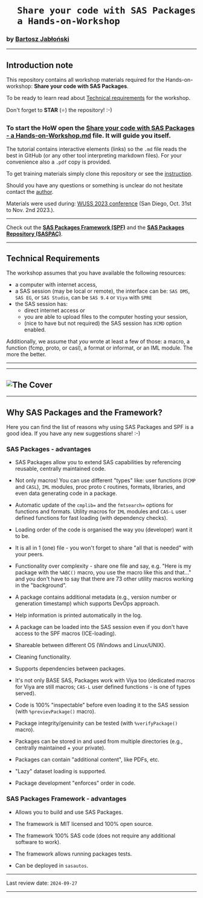 # `   Share your code with SAS Packages   ` <br/> `   a Hands-on-Workshop   ` 

### by [Bartosz Jabłoński](https://www.linkedin.com/in/yabwon)

---

## Introduction note

This repository contains all workshop materials required for the Hands-on-workshop: **Share your code with SAS Packages**. 

To be ready to learn read about [Technical requirements](#technical-requirements) for the workshop.

Don't forget to **STAR** (:star:) the repository! :-)

### To start the HoW open the [Share your code with SAS Packages - a Hands-on-Workshop.md](./Share%20your%20code%20with%20SAS%20Packages%20-%20a%20Hands-on-Workshop.md) file. It will guide you itself.

The tutorial contains interactive elements (links) so the `.md` file reads the best in GitHub (or any other tool interpreting markdown files). For your convenience also a `.pdf` copy is provided.

To get training materials simply clone this repository or see the [instruction](./HoW_get_materials.png).

Should you have any questions or something is unclear do not hesitate contact the [author](https://www.linkedin.com/in/yabwon).  

Materials were used during: [WUSS 2023 conference](https://wuss.org) (San Diego, Oct. 31st to Nov. 2nd 2023.).

---

Check out the [**SAS Packages Framework (SPF)**](https://github.com/yabwon/SAS_PACKAGES "SAS Packages Framework") and the [**SAS Packages Repository (SASPAC)**](https://github.com/SASPAC "SAS Packages Repository").

---

## Technical Requirements

The workshop assumes that you have available the following resources:
- a computer with internet access,
- a SAS session (may be local or remote), the interface can be: `SAS DMS`, `SAS EG`, or `SAS Studio`, can be `SAS 9.4` or `Viya` with `SPRE`
- the SAS session has:
  - direct internet access or
  - you are able to upload files to the computer hosting your session,
  - (nice to have but not required) the SAS session has `XCMD` option enabled.

Additionally, we assume that *you* wrote at least a few of those: a macro, a function (fcmp, proto, or casl), a format or informat, or an IML module. The more the better.


---

---

![The Cover](https://user-images.githubusercontent.com/9314894/269203505-1712d153-19ed-478b-ac18-e296e88c5d9c.PNG)
---

---

## Why SAS Packages and the Framework?

Here you can find the list of reasons why using SAS Packages and SPF is a good idea. If you have any new suggestions share! :-)

### SAS Packages - advantages

- SAS Packages allow you to extend SAS capabilities by referencing reusable, centrally maintained code.

- Not only macros! You can use different "types" like: user functions (`FCMP` and `CASL`), `IML` modules, proc proto `C` routines, formats, libraries, and even data generating code in a package.

- Automatic update of the `cmplib=` and the `fmtsearch=` options for functions and formats. Utility macros for `IML` modules and `CAS-L` user defined functions for fast loading (with dependency checks).

- Loading order of the code is organised the way you (developer) want it to be.

- It is all in 1 (one) file - you won't forget to share "all that is needed" with your peers.

- Functionality over complexity - share one file and say, e.g. "Here is my package with the `%ABC()` macro, you use the macro like this and that..." and you don't have to say that there are 73 other utility macros working in the "background".

- A package contains additional metadata (e.g., version number or generation timestamp) which supports DevOps approach.

- Help information is printed automatically in the log.

- A package can be loaded into the SAS session even if you don't have access to the SPF macros (ICE-loading).

- Shareable between different OS (Windows and Linux/UNIX).

- Cleaning functionality.

- Supports dependencies between packages.

- It's not only BASE SAS, Packages work with Viya too (dedicated macros for Viya are still macros; `CAS-L` user defined functions - is one of types served).

- Code is 100% "inspectable" before even loading it to the SAS session (with `%previevPackage()` macro).

- Package integrity/genuinity can be tested (with `%verifyPackage()` macro).

- Packages can be stored in and used from multiple directories (e.g., centrally maintained + your private).

- Packages can contain "additional content", like PDFs, etc.

- "Lazy" dataset loading is supported.

- Package development "enforces" order in code.

### SAS Packages Framework - advantages

* Allows you to build and use SAS Packages.

* The framework is MIT licensed and 100% open source.

* The framework 100% SAS code (does not require any additional software to work).

* The framework allows running packages tests.

* Can be deployed in `sasautos`.

---

Last review date: `2024-09-27`

---
